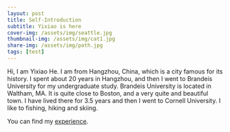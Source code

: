 ```yaml
---
layout: post
title: Self-Introduction
subtitle: Yixiao is here
cover-img: /assets/img/seattle.jpg
thumbnail-img: /assets/img/cat1.jpg
share-img: /assets/img/path.jpg
tags: [test]
---
```


Hi, I am Yixiao He. I am from Hangzhou, China, which is a city famous for its history. I spent about 20 years in Hangzhou, and then I went to Brandeis University for my undergraduate study. Brandeis University is located in Waltham, MA. It is quite close to Boston, and a very quite and beautiful town. I have lived there for 3.5 years and then I went to Cornell University. 
I like to fishing, hiking and skiing. 

You can find my [experience](https://yh968.github.io/yixiaohe.github.io/experience).
